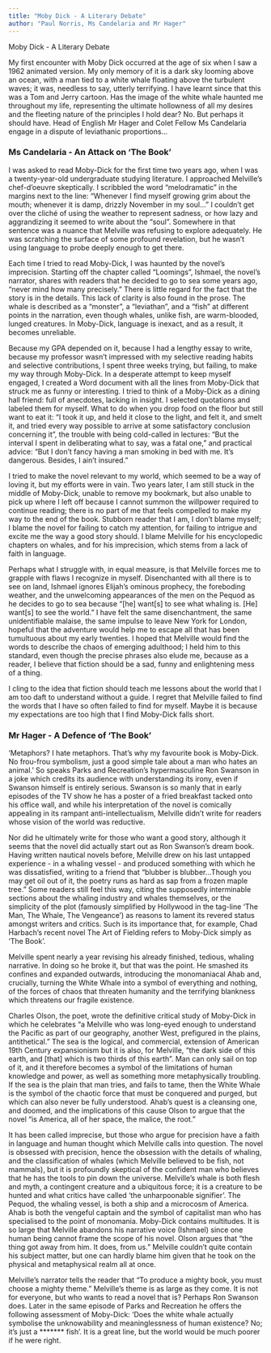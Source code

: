 ```yaml
---
title: "Moby Dick - A Literary Debate"
author: "Paul Norris, Ms Candelaria and Mr Hager"
---
```


Moby Dick - A Literary Debate

My first encounter with Moby Dick occurred at the age of six when I saw a 1962 animated version. My only memory of it is a dark sky looming above an  ocean, with a man tied to a white whale floating above the turbulent waves; it was, needless to say, utterly terrifying. I have learnt since that this was a Tom and Jerry cartoon.
Has the image of the white whale haunted me throughout my life, representing the ultimate hollowness of all my desires and the fleeting nature of the principles I hold dear? No. But perhaps it should have. Head of English Mr Hager and Colet Fellow Ms Candelaria engage in a dispute of leviathanic proportions...


### Ms Candelaria - An Attack on ‘The Book’

I was asked to read Moby-Dick for the first time two years ago, when I was a twenty-year-old undergraduate studying literature. I approached Melville’s chef-d’oeuvre skeptically. I scribbled the word “melodramatic” in the margins next to the line: “Whenever I find myself growing grim about the mouth; whenever it is damp, drizzly November in my soul…” I couldn’t get over the cliché of using the weather to represent sadness, or how lazy and aggrandizing it seemed to write about the “soul”. Somewhere in that sentence was a nuance that Melville was refusing to explore adequately. He was scratching the surface of some profound revelation, but he wasn’t using language to probe deeply enough to get there.

Each time I tried to read Moby-Dick, I was haunted by the novel’s imprecision. Starting off the chapter called “Loomings”, Ishmael, the novel’s narrator, shares with readers that he decided to go to sea some years ago, “never mind how many precisely.” There is little regard for the fact that the story is in the details. This lack of clarity is also found in the prose. The whale is described as a “monster”, a “leviathan”, and a “fish” at different points in the narration, even though whales, unlike fish, are warm-blooded, lunged creatures. In Moby-Dick, language is inexact, and as a result, it becomes unreliable.

Because my GPA depended on it, because I had a lengthy essay to write, because my professor wasn’t impressed with my selective reading habits and selective contributions, I spent three weeks trying, but failing, to make my way through Moby-Dick. In a desperate attempt to keep myself engaged, I created a Word document with all the lines from Moby-Dick that struck me as funny or interesting. I tried to think of a Moby-Dick as a dining hall friend: full of anecdotes, lacking in insight. I selected quotations and labeled them for myself. What to do when you drop food on the floor but still want to eat it: “I took it up, and held it close to the light, and felt it, and smelt it, and tried every way possible to arrive at some satisfactory conclusion concerning it”, the trouble with being cold-called in lectures: “But the interval I spent in deliberating what to say, was a fatal one,” and practical advice: “But I don’t fancy having a man smoking in bed with me. It’s dangerous. Besides, I ain’t insured.”

I tried to make the novel relevant to my world, which seemed to be a way of loving it, but my efforts were in vain. Two years later, I am still stuck in the middle of Moby-Dick, unable to remove my bookmark, but also unable to pick up where I left off because I cannot summon the willpower required to continue reading; there is no part of me that feels compelled to make my way to the end of the book. Stubborn reader that I am, I don’t blame myself; I blame the novel for failing to catch my attention, for failing to intrigue and excite me the way a good story should. I blame Melville for his encyclopedic chapters on whales, and for his imprecision, which stems from a lack of faith in language.

Perhaps what I struggle with, in equal measure, is that Melville forces me to grapple with flaws I recognize in myself. Disenchanted with all there is to see on land, Ishmael ignores Elijah’s ominous prophecy, the foreboding weather, and the unwelcoming appearances of the men on the Pequod as he decides to go to sea because “[he] want[s] to see what whaling is. [He] want[s] to see the world.” I have felt the same disenchantment, the same unidentifiable malaise, the same impulse to leave New York for London, hopeful that the adventure would help me to escape all that has been tumultuous about my early twenties. I hoped that Melville would find the words to describe the chaos of emerging adulthood; I held him to this standard, even though the precise phrases also elude me, because as a reader, I believe that fiction should be a sad, funny and enlightening mess of a thing.

I cling to the idea that fiction should teach me lessons about the world that I am too daft to understand without a guide.  I regret that Melville failed to find the words that I have so often failed to find for myself. Maybe it is because my expectations are too high that I find Moby-Dick falls short.


### Mr Hager - A Defence of ‘The Book’

‘Metaphors?  I hate metaphors.  That’s why my favourite book is Moby-Dick.  No frou-frou symbolism, just a good simple tale about a man who hates an animal.’  So speaks Parks and Recreation’s hypermasculine Ron Swanson in a joke which credits its audience with understanding its irony, even if Swanson himself is entirely serious.  Swanson is so manly that in early episodes of the TV show he has a poster of a fried breakfast tacked onto his office wall, and while his interpretation of the novel is comically appealing in its rampant anti-intellectualism, Melville didn’t write for readers whose vision of the world was reductive.

Nor did he ultimately write for those who want a good story, although it seems that the novel did actually start out as Ron Swanson’s dream book.  Having written nautical novels before, Melville drew on his last untapped experience - in a whaling vessel - and produced something with which he was dissatisfied, writing to a friend that “blubber is blubber...Though you may get oil out of it, the poetry runs as hard as sap from a frozen maple tree.”  Some readers still feel this way, citing the supposedly interminable sections about the whaling industry and whales themselves, or the simplicity of the plot (famously simplified by Hollywood in the tag-line ‘The Man, The Whale, The Vengeance’) as reasons to lament its revered status amongst writers and critics.  Such is its importance that, for example, Chad Harbach’s recent novel The Art of Fielding refers to Moby-Dick simply as ‘The Book’.

Melville spent nearly a year revising his already finished, tedious, whaling narrative.  In doing so he broke it, but that was the point.  He smashed its confines and expanded outwards, introducing the monomaniacal Ahab and, crucially, turning the White Whale into a symbol of everything and nothing, of the forces of chaos that threaten humanity and the terrifying blankness which threatens our fragile existence.

Charles Olson, the poet, wrote the definitive critical study of Moby-Dick in which he celebrates “a Melville who was long-eyed enough to understand the Pacific as part of our geography, another West, prefigured in the plains, antithetical.”  The sea is the logical, and commercial, extension of American 19th Century expansionism but it is also, for Melville, “the dark side of this earth, and [that] which is two thirds of this earth”.  Man can only sail on top of it, and it therefore becomes a symbol of the limitations of human knowledge and power, as well as something more metaphysically troubling.  If the sea is the plain that man tries, and fails to tame, then the White Whale is the symbol of the chaotic force that must be conquered and purged, but which can also never be fully understood.  Ahab’s quest is a cleansing one, and doomed, and the implications of this cause Olson to argue that the novel “is America, all of her space, the malice, the root.”

It has been called imprecise, but those who argue for precision have a faith in language and human thought which Melville calls into question.  The novel is obsessed with precision, hence the obsession with the details of whaling, and the classification of whales (which Melville believed to be fish, not mammals), but it is profoundly skeptical of the confident man who believes that he has the tools to pin down the universe.  Melville’s whale is both flesh and myth, a contingent creature and a ubiquitous force; it is a creature to be hunted and what critics have called ‘the unharpoonable signifier’.  The Pequod, the whaling vessel, is both a ship and a microcosm of America.  Ahab is both the vengeful captain and the symbol of capitalist man who has specialised to the point of monomania.  Moby-Dick contains multitudes.  It is so large that Melville abandons his narrative voice (Ishmael) since one human being cannot frame the scope of his novel.  Olson argues that “the thing got away from him.  It does, from us.”  Melville couldn’t quite contain his subject matter, but one can hardly blame him given that he took on the physical and metaphysical realm all at once.

Melville’s narrator tells the reader that “To produce a mighty book, you must choose a mighty theme.”  Melville’s theme is as large as they come.  It is not for everyone, but who wants to read a novel that is?  Perhaps Ron Swanson does.  Later in the same episode of Parks and Recreation he offers the following assessment of Moby-Dick: ‘Does the white whale actually symbolise the unknowability and meaninglessness of human existence?  No; it’s just a ******* fish’.  It is a great line, but the world would be much poorer if he were right.
